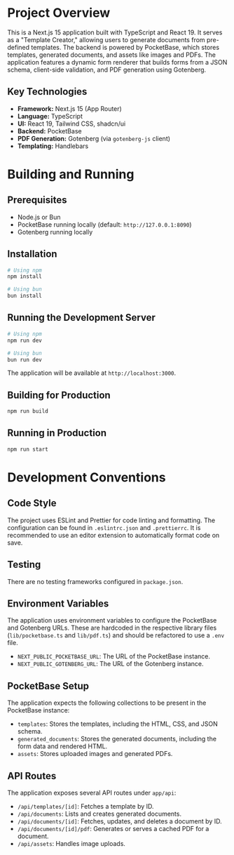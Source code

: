 # Project Overview

This is a Next.js 15 application built with TypeScript and React 19. It serves as a "Template Creator," allowing users to generate documents from pre-defined templates. The backend is powered by PocketBase, which stores templates, generated documents, and assets like images and PDFs. The application features a dynamic form renderer that builds forms from a JSON schema, client-side validation, and PDF generation using Gotenberg.

## Key Technologies

*   **Framework:** Next.js 15 (App Router)
*   **Language:** TypeScript
*   **UI:** React 19, Tailwind CSS, shadcn/ui
*   **Backend:** PocketBase
*   **PDF Generation:** Gotenberg (via `gotenberg-js` client)
*   **Templating:** Handlebars

# Building and Running

## Prerequisites

*   Node.js or Bun
*   PocketBase running locally (default: `http://127.0.0.1:8090`)
*   Gotenberg running locally

## Installation

```bash
# Using npm
npm install

# Using bun
bun install
```

## Running the Development Server

```bash
# Using npm
npm run dev

# Using bun
bun run dev
```

The application will be available at `http://localhost:3000`.

## Building for Production

```bash
npm run build
```

## Running in Production

```bash
npm run start
```

# Development Conventions

## Code Style

The project uses ESLint and Prettier for code linting and formatting. The configuration can be found in `.eslintrc.json` and `.prettierrc`. It is recommended to use an editor extension to automatically format code on save.

## Testing

There are no testing frameworks configured in `package.json`.

## Environment Variables

The application uses environment variables to configure the PocketBase and Gotenberg URLs. These are hardcoded in the respective library files (`lib/pocketbase.ts` and `lib/pdf.ts`) and should be refactored to use a `.env` file.

*   `NEXT_PUBLIC_POCKETBASE_URL`: The URL of the PocketBase instance.
*   `NEXT_PUBLIC_GOTENBERG_URL`: The URL of the Gotenberg instance.

## PocketBase Setup

The application expects the following collections to be present in the PocketBase instance:

*   `templates`: Stores the templates, including the HTML, CSS, and JSON schema.
*   `generated_documents`: Stores the generated documents, including the form data and rendered HTML.
*   `assets`: Stores uploaded images and generated PDFs.

## API Routes

The application exposes several API routes under `app/api`:

*   `/api/templates/[id]`: Fetches a template by ID.
*   `/api/documents`: Lists and creates generated documents.
*   `/api/documents/[id]`: Fetches, updates, and deletes a document by ID.
*   `/api/documents/[id]/pdf`: Generates or serves a cached PDF for a document.
*   `/api/assets`: Handles image uploads.
